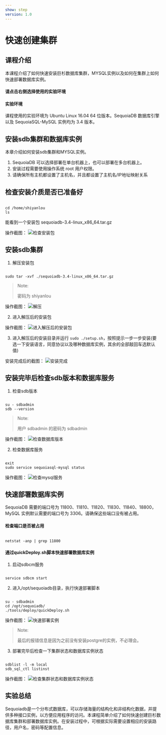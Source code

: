 ```yaml
---
show: step
version: 1.0 
---
```


# 快速创建集群

## 课程介绍

本课程介绍了如何快速安装巨杉数据库集群，MYSQL实例以及如何在集群上如何快速部署数据库实例。

#### 请点击右侧选择使用的实验环境

#### 实验环境
课程使用的实验环境为 Ubuntu Linux 16.04 64 位版本。SequoiaDB 数据库引擎以及 SequoiaSQL-MySQL 实例均为 3.4 版本。



## 安装sdb集群和数据库实例

本章介绍如何安装sdb集群和MYSQL实例。
1) SequoiaDB 可以选择部署在单台机器上，也可以部署在多台机器上。
2) 安装过程需要使用操作系统 root 用户权限。
3) 请确保所有主机都设置了主机名，并且都设置了主机名/IP地址映射关系

##  检查安装介质是否已准备好
```

cd /home/shiyanlou
ls
```
能看到一个安装包 sequoiadb-3.4-linux_x86_64.tar.gz 

操作截图：
![检查安装包](https://doc.shiyanlou.com/courses/1480/1207281/736a2463740a7e973e6ba41207ad9469)


## 安装sdb集群
1) 解压安装包 

```

sudo tar -xvf ./sequoiadb-3.4-linux_x86_64.tar.gz
```

>Note:
>
>密码为 shiyanlou

操作截图：
![解压](https://doc.shiyanlou.com/courses/1480/1207281/da7031717d3b9e7e26f1053e2e91e092)

2) 进入解压后的安装包

操作截图：
![进入解压后的安装包](https://doc.shiyanlou.com/courses/1480/1207281/0b58fada54f66ac97733e3bb1e2c5f47)



3) 进入解压后的安装目录并运行 `sudo ./setup.sh`，按照提示一步一步安装(要选一下安装语言，同意协议以及哪种数据库实例，其余的全部敲回车选默认值)

安装完成后的截图：
![安装完成](https://doc.shiyanlou.com/courses/1480/1207281/590058544bef538f93a9dc0db5d026c8)

## 安装完毕后检查sdb版本和数据库服务
1) 检查sdb版本
```

su - sdbadmin
sdb --version
```

>Note:
>
>用户 sdbadmin 的密码为 sdbadmin

操作截图：
![检查数据库版本](https://doc.shiyanlou.com/courses/1480/1207281/3539105e5381037aa9a3f8444301d6bd)

2) 检查数据库服务 
```

exit
sudo service sequoiasql-mysql status
```

操作截图：
![检查mysql服务](https://doc.shiyanlou.com/courses/1480/1207281/4d707e57609af5ab6a6881c04303496c)

## 快速部署数据库实例
SequoiaDB 需要的端口号为 11800、11810、11820、11830、11840、18800，MySQL 实例默认需要的端口号为 3306。请确保这些端口没有被占用。

#### 检查端口是否被占用 
``` 

netstat -anp | grep 11800
```



#### 通过quickDeploy.sh脚本快速部署数据库实例
1) 启动sdbcm服务 
```

service sdbcm start
```

2) 进入/opt/sequoiadb目录，执行快速部署脚本
```

su - sdbadmin
cd /opt/sequoiadb/
./tools/deploy/quickDeploy.sh
```

操作截图：
![快速部署实例](https://doc.shiyanlou.com/courses/1480/1207281/d4fd9a7884978404920e836021826aeb)

>Note:
>
>最后的报错信息是因为之前没有安装postgre的实例，不必理会。

3) 部署完毕后检查一下集群状态和数据库实例状态 

```

sdblist -l -m local
sdb_sql_ctl listinst
```

操作截图：
![检查集群状态和数据库实例状态](https://doc.shiyanlou.com/courses/1480/1207281/cc8224a35575a23cb6d1089d676dbb0c)

## 实验总结

Sequoiadb是一个分布式数据库，可以存储海量的结构化和非结构化数据，并提供多种接口实例，以方便应用程序的访问。本课程简单介绍了如何快速创建巨杉数据库集群和部署数据库实例。在安装过程中，可根据实际需要设置相应的安装路径，用户名，密码等配置信息。


